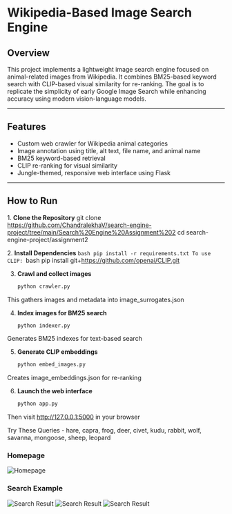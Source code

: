 # Wikipedia-Based Image Search Engine

##  Overview
This project implements a lightweight image search engine focused on animal-related images from Wikipedia. It combines BM25-based keyword search with CLIP-based visual similarity for re-ranking. The goal is to replicate the simplicity of early Google Image Search while enhancing accuracy using modern vision-language models.

---

## Features
-  Custom web crawler for Wikipedia animal categories  
-  Image annotation using title, alt text, file name, and animal name  
-  BM25 keyword-based retrieval  
-  CLIP re-ranking for visual similarity  
-  Jungle-themed, responsive web interface using Flask  

---

## How to Run
1️. **Clone the Repository**
   git clone https://github.com/ChandralekhaV/search-engine-project/tree/main/Search%20Engine%20Assignment%202
   cd search-engine-project/assignment2

2️. **Install Dependencies**
    ```bash
    pip install -r requirements.txt
    To use CLIP:
    ```bash
    pip install git+https://github.com/openai/CLIP.git

3. **Crawl and collect images**  
   ```bash
   python crawler.py
This gathers images and metadata into image_surrogates.json

4. **Index images for BM25 search**
    ```bash
    python indexer.py
Generates BM25 indexes for text-based search

5. **Generate CLIP embeddings**
    ```bash
    python embed_images.py
Creates image_embeddings.json for re-ranking

6. **Launch the web interface**
     ```bash
     python app.py
Then visit http://127.0.0.1:5000 in your browser



Try These Queries - 
        hare, capra, frog, deer, civet, kudu, rabbit, wolf, savanna, mongoose, sheep, leopard 

### Homepage  
![Homepage](screenshots/Webpage.png)

### Search Example  
![Search Result](screenshots/hare.png)
![Search Result](screenshots/capra.png)
![Search Result](screenshots/frog.png)
